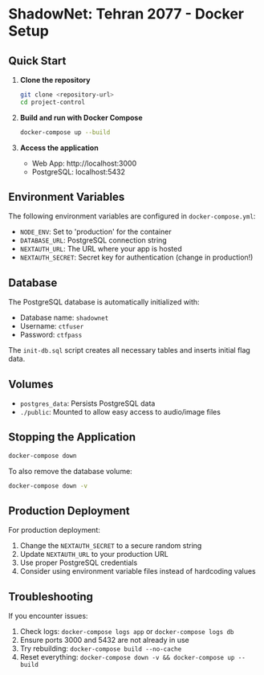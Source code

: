 # ShadowNet: Tehran 2077 - Docker Setup

## Quick Start

1. **Clone the repository**
   ```bash
   git clone <repository-url>
   cd project-control
   ```

2. **Build and run with Docker Compose**
   ```bash
   docker-compose up --build
   ```

3. **Access the application**
   - Web App: http://localhost:3000
   - PostgreSQL: localhost:5432

## Environment Variables

The following environment variables are configured in `docker-compose.yml`:

- `NODE_ENV`: Set to 'production' for the container
- `DATABASE_URL`: PostgreSQL connection string
- `NEXTAUTH_URL`: The URL where your app is hosted
- `NEXTAUTH_SECRET`: Secret key for authentication (change in production!)

## Database

The PostgreSQL database is automatically initialized with:
- Database name: `shadownet`
- Username: `ctfuser`
- Password: `ctfpass`

The `init-db.sql` script creates all necessary tables and inserts initial flag data.

## Volumes

- `postgres_data`: Persists PostgreSQL data
- `./public`: Mounted to allow easy access to audio/image files

## Stopping the Application

```bash
docker-compose down
```

To also remove the database volume:
```bash
docker-compose down -v
```

## Production Deployment

For production deployment:

1. Change the `NEXTAUTH_SECRET` to a secure random string
2. Update `NEXTAUTH_URL` to your production URL
3. Use proper PostgreSQL credentials
4. Consider using environment variable files instead of hardcoding values

## Troubleshooting

If you encounter issues:

1. Check logs: `docker-compose logs app` or `docker-compose logs db`
2. Ensure ports 3000 and 5432 are not already in use
3. Try rebuilding: `docker-compose build --no-cache`
4. Reset everything: `docker-compose down -v && docker-compose up --build` 
